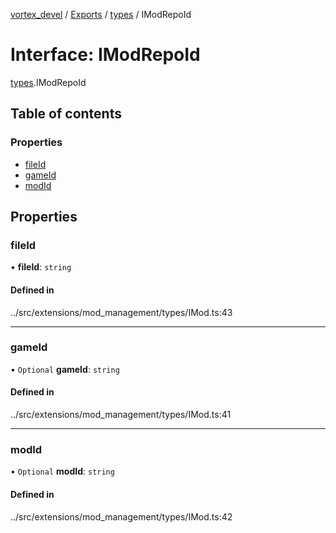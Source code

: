 [vortex_devel](../README.md) / [Exports](../modules.md) / [types](../modules/types.md) / IModRepoId

# Interface: IModRepoId

[types](../modules/types.md).IModRepoId

## Table of contents

### Properties

- [fileId](types.IModRepoId.md#fileid)
- [gameId](types.IModRepoId.md#gameid)
- [modId](types.IModRepoId.md#modid)

## Properties

### fileId

• **fileId**: `string`

#### Defined in

../src/extensions/mod_management/types/IMod.ts:43

___

### gameId

• `Optional` **gameId**: `string`

#### Defined in

../src/extensions/mod_management/types/IMod.ts:41

___

### modId

• `Optional` **modId**: `string`

#### Defined in

../src/extensions/mod_management/types/IMod.ts:42
